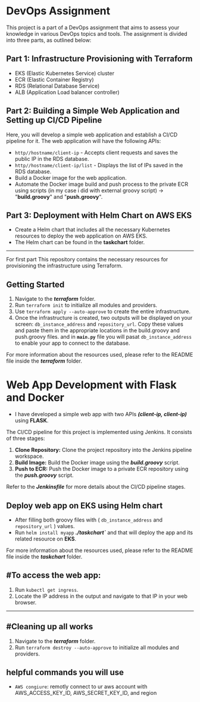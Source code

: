 # DevOps Assignment

This project is a part of a DevOps assignment that aims to assess your knowledge in various DevOps topics and tools. The assignment is divided into three parts, as outlined below:

## Part 1: Infrastructure Provisioning with Terraform
- EKS (Elastic Kubernetes Service) cluster
- ECR (Elastic Container Registry)
- RDS (Relational Database Service)
- ALB (Application Load balancer controller) 

## Part 2: Building a Simple Web Application and Setting up CI/CD Pipeline

Here, you will develop a simple web application and establish a CI/CD pipeline for it. The web application will have the following APIs:

- `http//hostname/client-ip` - Accepts client requests and saves the public IP in the RDS database.
- `http//hostname/client-ip/list` - Displays the list of IPs saved in the RDS database.
- Build a Docker image for the web application.
- Automate the Docker image build and push process to the private ECR using scripts (in my case i did with external groovy script) 
		-> "__build.groovy__" and "__push.groovy__".
  
## Part 3: Deployment with Helm Chart on __AWS EKS__
   - Create a Helm chart that includes all the necessary Kubernetes resources to deploy the web application on AWS EKS.
   - The Helm chart can be found in the __taskchart__ folder.

-----------------------------------------------------------------------------------------------------------------------


For first part This repository contains the necessary resources for provisioning the infrastructure using Terraform. 

## Getting Started

1. Navigate to the ***terraform*** folder.
2. Run `terraform init` to initialize all modules and providers.
3. Use `terraform apply --auto-approve` to create the entire infrastructure.
4. Once the infrastructure is created, two outputs will be displayed on your screen: `db_instance_address` and `repository_url`.
 Copy these values and paste them in the appropriate locations in the build.groovy and push.groovy files.
 and in __`main.py`__ file you will pasat `db_instance_address` to enable your app to connect to the database.

For more information about the resources used, please refer to the README file inside the ***terraform*** folder.



# Web App Development with Flask and Docker

- I have developed a simple web app with two APIs ***(client-ip, client-ip)*** using __FLASK__.

The CI/CD pipeline for this project is implemented using Jenkins. It consists of three stages:

1. **Clone Repository:** Clone the project repository into the Jenkins pipeline workspace.
2. **Build Image:** Build the Docker image using the ***build.groovy*** script.
3. **Push to ECR:** Push the Docker image to a private ECR repository using the ***push.groovy*** script.

Refer to the ***Jenkinsfile*** for more details about the CI/CD pipeline stages.



## Deploy web app on EKS using Helm chart 
- After filling both groovy files with ( `db_instance_address` and `repository_url` ) values.
- Run `helm install myapp` ***./taskchart`*** and that will deploy the app and its related resource on __EKS__.

For more information about the resources used, please refer to the README file inside the ***taskchart*** folder.


#To access the web app: 
------------------------
1. Run `kubectl get ingress`.
2. Locate the IP address in the output and navigate to that IP in your web browser.

-----------------------------------------------------------------------------------------------------------


#Cleaning up all works
---------------------

1. Navigate to the ***terraform*** folder.
2. Run `terraform destroy --auto-approve` to initialize all modules and providers.

helpful commands you will use 
-----------------------------
- `AWS congiure`: remotly connect to ur aws account with AWS_ACCESS_KEY_ID, AWS_SECRET_KEY_ID, and region


	


